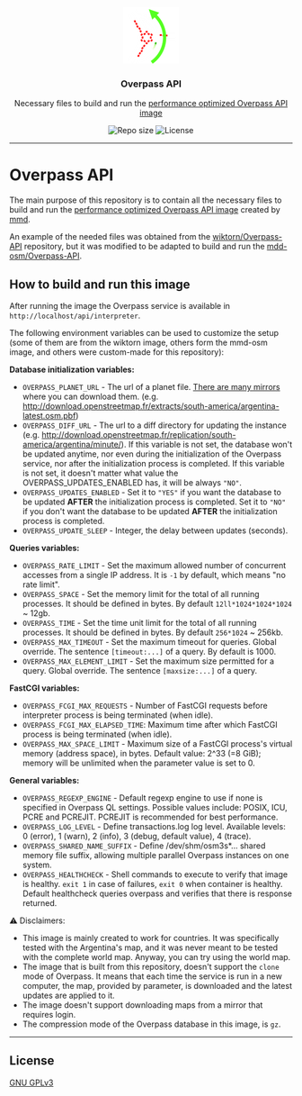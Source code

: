 <p align="center">
  <picture>
    <source media="(prefers-color-scheme: dark)" srcset="media/overpass-logo-dark.png" width="100">
    <source media="(prefers-color-scheme: light)" srcset="media/overpass-logo-light.png" width="100">
    <img alt="Overpass API - Necessary files to build and run the performance optimized Overpass API image" src="media/overpass-logo-dark.png" width="100">
  </picture>
</p>
<h3 align="center">Overpass API</h3>
<p align="center">Necessary files to build and run the <a href="https://github.com/mmd-osm/Overpass-API/tree/test7591">performance optimized Overpass API image</a><p>
<p align="center">
    <img src="https://img.shields.io/github/repo-size/lhbelfanti/overpass-api?label=Repo%20size" alt="Repo size" />
    <img src="https://img.shields.io/github/license/lhbelfanti/overpass-api?label=License" alt="License" />
</p>

---
# Overpass API

The main purpose of this repository is to contain all the necessary files to build and run the [performance optimized Overpass API image](https://github.com/mmd-osm/Overpass-API/tree/test7591) created by [mmd](https://github.com/mmd-osm).

An example of the needed files was obtained from the [wiktorn/Overpass-API](https://github.com/wiktorn/Overpass-API) repository, but it was modified to be adapted to build and run the [mdd-osm/Overpass-API](https://github.com/mmd-osm/Overpass-API).

## How to build and run this image

After running the image the Overpass service is available in `http://localhost/api/interpreter`.

The following environment variables can be used to customize the setup (some of them are from the wiktorn image, others form the mmd-osm image, and others were custom-made for this repository):

**Database initialization variables:**
- `OVERPASS_PLANET_URL` - The url of a planet file. [There are many mirrors](https://wiki.openstreetmap.org/wiki/Planet.osm) where you can download them. (e.g. http://download.openstreetmap.fr/extracts/south-america/argentina-latest.osm.pbf)
- `OVERPASS_DIFF_URL` - The url to a diff directory for updating the instance (e.g. http://download.openstreetmap.fr/replication/south-america/argentina/minute/).
If this variable is not set, the database won't be updated anytime, nor even during the initialization of the Overpass service, nor after the initialization process is completed. If this variable is not set, it doesn't matter what value the OVERPASS_UPDATES_ENABLED has, it will be always `"NO"`.
- `OVERPASS_UPDATES_ENABLED` - Set it to `"YES"` if you want the database to be updated **AFTER** the initialization process is completed. Set it to `"NO"` if you don't want the database to be updated **AFTER** the initialization process is completed.
- `OVERPASS_UPDATE_SLEEP` - Integer, the delay between updates (seconds).

**Queries variables:**
- `OVERPASS_RATE_LIMIT` - Set the maximum allowed number of concurrent accesses from a single IP address. It is `-1` by default, which means "no rate limit".
- `OVERPASS_SPACE` - Set the memory limit for the total of all running processes. It should be defined in bytes. By default `12ll*1024*1024*1024` ~ 12gb.
- `OVERPASS_TIME` - Set the time unit limit for the total of all running processes. It should be defined in bytes. By default `256*1024` ~ 256kb.
- `OVERPASS_MAX_TIMEOUT` - Set the maximum timeout for queries. Global override. The sentence `[timeout:...]` of a query. By default is 1000.
- `OVERPASS_MAX_ELEMENT_LIMIT` - Set the maximum size permitted for a query. Global override. The sentence `[maxsize:...]` of a query.

**FastCGI variables:**
- `OVERPASS_FCGI_MAX_REQUESTS` - Number of FastCGI requests before interpreter process is being terminated (when idle).
- `OVERPASS_FCGI_MAX_ELAPSED_TIME`: Maximum time after which FastCGI process is being terminated (when idle).
- `OVERPASS_MAX_SPACE_LIMIT` - Maximum size of a FastCGI process's virtual memory (address space), in bytes. Default value: 2^33 (=8 GiB); memory will be unlimited when the parameter value is set to 0.

**General variables:**
- `OVERPASS_REGEXP_ENGINE` - Default regexp engine to use if none is specified in Overpass QL settings. Possible values include: POSIX, ICU, PCRE and PCREJIT. PCREJIT is recommended for best performance.
- `OVERPASS_LOG_LEVEL` - Define transactions.log log level. Available levels: 0 (error), 1 (warn), 2 (info), 3 (debug, default value), 4 (trace).
- `OVERPASS_SHARED_NAME_SUFFIX` - Define /dev/shm/osm3s*... shared memory file suffix, allowing multiple parallel Overpass instances on one system.
- `OVERPASS_HEALTHCHECK` - Shell commands to execute to verify that image is healthy. `exit 1` in case of failures, `exit 0` when container is healthy. Default healthcheck queries overpass and verifies that there is response returned.

⚠️ Disclaimers:
- This image is mainly created to work for countries. It was specifically tested with the Argentina's map, and it was never meant to be tested with the complete world map. Anyway, you can try using the world map.
- The image that is built from this repository, doesn't support the `clone` mode of Overpass. It means that each time the service is run in a new computer, the map, provided by parameter, is downloaded and the latest updates are applied to it.
- The image doesn't support downloading maps from a mirror that requires login.
- The compression mode of the Overpass database in this image, is `gz`.

---
## License
[GNU GPLv3](https://choosealicense.com/licenses/gpl-3.0/)
